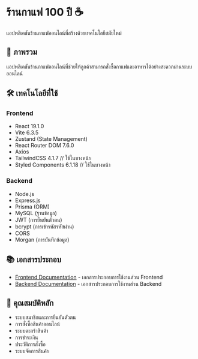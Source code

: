 # ร้านกาแฟ 100 ปี ☕

แอปพลิเคชันร้านกาแฟออนไลน์ที่สร้างด้วยเทคโนโลยีสมัยใหม่

## 🚀 ภาพรวม

แอปพลิเคชันร้านกาแฟออนไลน์ที่ช่วยให้ลูกค้าสามารถสั่งซื้อกาแฟและอาหารได้อย่างสะดวกผ่านระบบออนไลน์

## 🛠️ เทคโนโลยีที่ใช้

### Frontend
- React 19.1.0
- Vite 6.3.5
- Zustand (State Management)
- React Router DOM 7.6.0
- Axios
- TailwindCSS 4.1.7 // ใช้ในบางหน้า
- Styled Components 6.1.18 // ใช้ในบางหน้า

### Backend
- Node.js
- Express.js
- Prisma (ORM)
- MySQL (ฐานข้อมูล)
- JWT (การยืนยันตัวตน)
- bcrypt (การเข้ารหัสรหัสผ่าน)
- CORS
- Morgan (การบันทึกข้อมูล)

## 📚 เอกสารประกอบ

- [Frontend Documentation](client/README.md) - เอกสารประกอบการใช้งานส่วน Frontend
- [Backend Documentation](server/README.md) - เอกสารประกอบการใช้งานส่วน Backend

## 📝 คุณสมบัติหลัก

- ระบบสมาชิกและการยืนยันตัวตน
- การสั่งซื้อสินค้าออนไลน์
- ระบบตะกร้าสินค้า
- การชำระเงิน
- ประวัติการสั่งซื้อ
- ระบบจัดการสินค้า